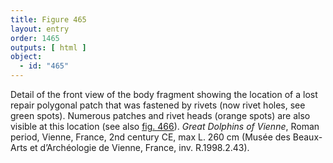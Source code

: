 ```yaml
---
title: Figure 465
layout: entry
order: 1465
outputs: [ html ]
object:
  - id: "465"
---
```


Detail of the front view of the body fragment showing the location of a lost repair polygonal patch that was fastened by rivets (now rivet holes, see green spots). Numerous patches and rivet heads (orange spots) are also visible at this location (see also [fig. 466](/visual-atlas/466/)). *Great Dolphins of Vienne*, Roman period, Vienne, France, 2nd century CE, max L. 260 cm (Musée des Beaux-Arts et d’Archéologie de Vienne, France, inv. R.1998.2.43).

